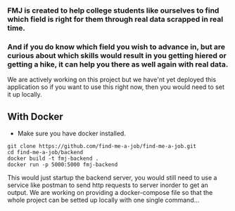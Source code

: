 ### FMJ is created to help college students like ourselves to find which field is right for them through real data scrapped in real time.
### And if you do know which field you wish to advance in, but are curious about which skills would result in you getting hiered or getting a hike, it can help you there as well again with real data.

We are actively working on this project but we have'nt yet deployed this application so if you want to use this right now, then you would need to set it up locally.

## With Docker
- Make sure you have docker installed.
```
git clone https://github.com/find-me-a-job/find-me-a-job.git
cd find-me-a-job/backend
docker build -t fmj-backend .
docker run -p 5000:5000 fmj-backend
```
This would just startup the backend server, you would still need to use a service like postman to send http requests to server inorder to get an output. We are working on providing a docker-compose file so that the whole project can be setted up locally with one single command...
